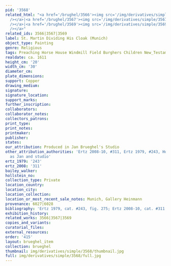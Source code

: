```yaml
---
pid: '3568'
related_html: "<a href='/brughel/3566'><img src='/img/derivatives/simple/3566/thumbnail.jpg'
  /></a>|<a href='/brughel/3567'><img src='/img/derivatives/simple/3567/thumbnail.jpg'
  /></a>|<a href='/brughel/3569'><img src='/img/derivatives/simple/3569/thumbnail.jpg'
  /></a>"
related_ids: 3566|3567|3569
label: St. Martin Dividing His Cloak (Munich)
object_type: Painting
genre: Religious
tags: Preaching Horse House Windmill Field Burghers Children New_Testament Saint Wagon
realdate: ca. 1611
height_cm: '20'
width_cm: '30'
diameter_cm: 
plate_dimensions: 
support: Copper
drawing_medium: 
signature: 
signature_location: 
support_marks: 
further_inscription: 
collaborators: 
collaborator_notes: 
collectors_patrons: 
print_type: 
print_notes: 
printmaker: 
publisher: 
states: 
our_attribution: Produced in Jan Brueghel's Studio
other_attribution_authorities: 'Ertz 2008-10, #311, Ertz 1979, #243, Honig database
  as Jan and studio'
ertz_1979: '243'
ertz_2008: '311'
bailey_walker: 
hollstein_no: 
collection_type: Private
location_country: 
location_city: 
location_collection: 
location_or_most_recent_sale_notes: Munich, Gallery Heinmann
provenance: 6027|6028
bibliography: 'Ertz 1979, cat. #243, fig. 275; Ertz 2008-10, cat. #311'
exhibition_history: 
related_works: 3566|3567|3569
copies_and_variants: 
curatorial_files: 
external_resources: 
order: '415'
layout: brueghel_item
collection: brueghel
thumbnail: img/derivatives/simple/3568/thumbnail.jpg
full: img/derivatives/simple/3568/full.jpg
---
```

